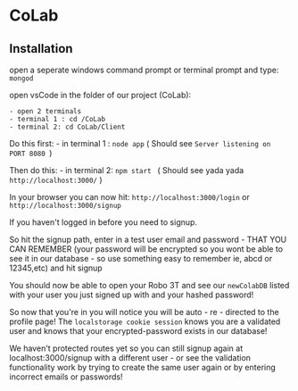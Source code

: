 # CoLab

## Installation
open a seperate windows command prompt or terminal prompt and type: ```mongod```

open vsCode in the folder of our project (CoLab):
    
    - open 2 terminals
    - terminal 1 : cd /CoLab
    - terminal 2: cd CoLab/Client

   Do this first:
    - in terminal 1 : ``` node app ```    ( Should see ``` Server listening on PORT 8080  ```)

   Then do this: 
    - in terminal 2: ``` npm start  ``` ( Should see yada yada ``` http://localhost:3000/ ``` )

In your browser you can now hit:    ``` http://localhost:3000/login ``` 
                                            or
                                    ``` http://localhost:3000/signup ```


If you haven't logged in before you need to signup.

So hit the signup path, enter in a test user email and password - THAT YOU CAN REMEMBER (your password will be encrypted so you wont be able to see it in our database - so use something easy to remember ie, abcd or 12345,etc) and hit signup

You should now be able to open your Robo 3T and see our ``` newColabDB ``` listed with your user you just signed up with and your hashed password!

So now that you're in you will notice you will be auto - re - directed to the profile page! The ``` localstorage cookie session ``` knows you are a validated user and knows that your encrypted-password exists in our database!

We haven't protected routes yet so you can still signup again at localhost:3000/signup with a different user - or see the validation functionality work by trying to create the same user again or by entering incorrect emails or passwords!



